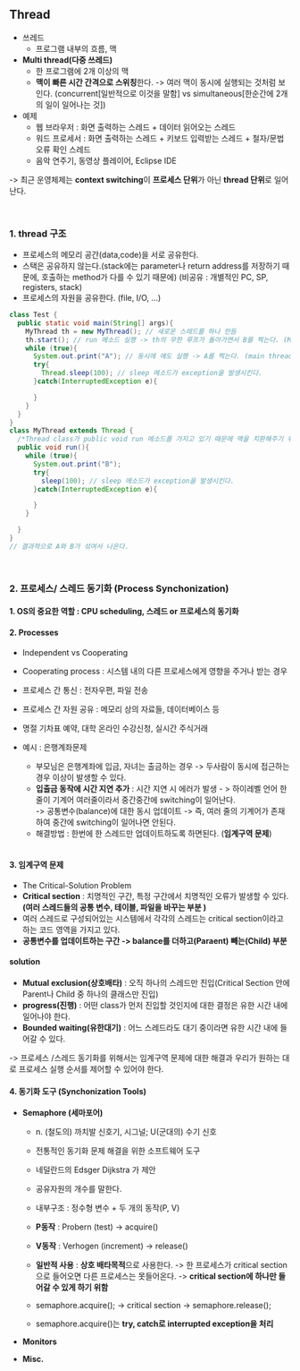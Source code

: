 ## Thread

- 쓰레드
  - 프로그램 내부의 흐름, 맥
- **Multi thread(다중 쓰레드)**
  - 한 프로그램에 2개 이상의 맥
  - **맥이 빠른 시간 간격으로 스위칭**한다. -> 여러 맥이 동시에 실행되는 것처럼 보인다. (concurrent[일반적으로 이것을 말함] vs simultaneous[한순간에 2개의 일이 일어나는 것])
- 예제
  - 웹 브라우저 : 화면 출력하는 스레드 + 데이터 읽어오는 스레드
  - 워드 프로세서 : 화면 출력하는 스레드 + 키보드 입력받는 스레드 + 철자/문법 오류 확인 스레드
  - 음악 연주기, 동영상 플레이어, Eclipse IDE

-> 최근 운영체제는 **context switching**이 **프로세스 단위**가 아닌 **thread 단위**로 일어난다.

</br>

### 1. thread 구조

- 프로세스의 메모리 공간(data,code)을 서로 공유한다.
- 스택은 공유하지 않는다.(stack에는 parameter나 return address를 저장하기 때문에, 호출하는 method가 다를 수 있기 때문에) (비공유 : 개별적인 PC, SP, registers, stack)
- 프로세스의 자원을 공유한다. (file, I/O, ...)

```java
class Test {
  public static void main(String[] args){
    MyThread th = new MyThread(); // 새로운 스레드를 하나 만듬
    th.start(); // run 메소드 실행 -> th의 무한 루프가 돌아가면서 B를 찍는다. (MyThread)
    while (true){
      System.out.print("A"); // 동시에 얘도 실행 -> A를 찍는다. (main thread)
      try{
        Thread.sleep(100); // sleep 메소드가 exception을 발생시킨다.
      }catch(InterruptedException e){

      }
    }
  }
}
class MyThread extends Thread {
  /*Thread class가 public void run 메소드를 가지고 있기 때문에 맥을 치환해주기 위해서 하위 클래스를 만든다.*/
  public void run(){
    while (true){
      System.out.print("B");
      try{
        sleep(100); // sleep 메소드가 exception을 발생시킨다.
      }catch(InterruptedException e){

      }
    }

  }
}
// 결과적으로 A와 B가 섞여서 나온다.
```

</br>

### 2. 프로세스/ 스레드 동기화 (Process Synchonization)

#### 1. OS의 중요한 역할 : CPU scheduling, 스레드 or 프로세스의 동기화

#### 2. Processes

- Independent vs Cooperating
- Cooperating process : 시스템 내의 다른 프로세스에게 영향을 주거나 받는 경우
- 프로세스 간 통신 : 전자우편, 파일 전송
- 프로세스 간 자원 공유 : 메모리 상의 자료들, 데이터베이스 등
- 명절 기차표 예약, 대학 온라인 수강신청, 실시간 주식거래
- 예시 : 은행계좌문제

  - 부모님은 은행계좌에 입금, 자녀는 출금하는 경우 -> 두사람이 동시에 접근하는 경우 이상이 발생할 수 있다.
  - **입출금 동작에 시간 지연 추가** : 시간 지연 시 에러가 발생 - > 하이레벨 언어 한 줄이 기계어 여러줄이라서 중간중간에 switching이 일어난다.  
    -> 공통변수(balance)에 대한 동시 업데이트 -> 즉, 여러 줄의 기계어가 존재하여 중간에 switching이 일어나면 안된다.
  - 해결방법 : 한번에 한 스레드만 업데이트하도록 하면된다. (**임계구역 문제**)

  </br>

#### 3. 임계구역 문제

- The Critical-Solution Problem
- **Critical section** : 치명적인 구간, 특정 구간에서 치명적인 오류가 발생할 수 있다. **(여러 스레드들의 공통 변수, 테이블, 파일을 바꾸는 부분 )**
- 여러 스레드로 구성되어있는 시스템에서 각각의 스레드는 critical section이라고 하는 코드 영역을 가지고 있다.
- **공통변수를 업데이트하는 구간 -> balance를 더하고(Paraent) 빼는(Child) 부분**

#### solution

- **Mutual exclusion(상호배타)** : 오직 하나의 스레드만 진입(Critical Section 안에 Parent나 Child 중 하나의 클래스만 진입)
- **progress(진행)** : 어떤 class가 먼저 진입할 것인지에 대한 결정은 유한 시간 내에 일어나야 한다.
- **Bounded waiting(유한대기)** : 어느 스레드라도 대기 중이라면 유한 시간 내에 들어갈 수 있다.

-> 프로세스 /스레드 동기화를 위해서는 임계구역 문제에 대한 해결과 우리가 원하는 대로 프로세스 실행 순서를 제어할 수 있어야 한다.

#### 4. 동기화 도구 (Synchonization Tools)

- **Semaphore (세마포어)**

  - n. (철도의) 까치발 신호기, 시그널; U(군대의) 수기 신호
  - 전통적인 동기화 문제 해결을 위한 소프트웨어 도구
  - 네덜란드의 Edsger Dijkstra 가 제안
  - 공유자원의 개수를 말한다.
  - 내부구조 : 정수형 변수 + 두 개의 동작(P, V)
  - **P동작** : Probern (test) -> acquire()
  - **V동작** : Verhogen (increment) -> release()

  - **일반적 사용** : **상호 배타목적**으로 사용한다. -> 한 프로세스가 critical section으로 들어오면 다른 프로세스는 못들어온다. -> **critical section에 하나만 들어갈 수 있게 하기 위함**
  - semaphore.acquire(); -> critical section -> semaphore.release();
  - semaphore.acquire()는 **try, catch로 interrupted exception을 처리**

- **Monitors**
- **Misc.**
